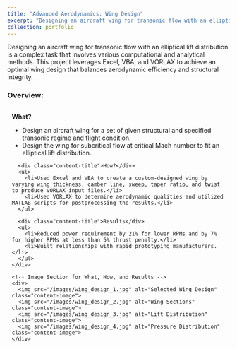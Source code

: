```yaml
---
title: "Advanced Aerodynamics: Wing Design"
excerpt: "Designing an aircraft wing for transonic flow with an elliptical lift distribution using Excel, VBA, and VORLAX.<br/><img src='/images/wing_design_thumbnail.jpg' alt='Wing Design Thumbnail'>"
collection: portfolio
---
```


<style>
  .subpart-container {
    margin-top: 20px;
  }
  .content-row {
    display: grid;
    grid-template-columns: 2fr; /* Single column for stacked text and images */
    gap: 20px;
    align-items: center;
    margin-bottom: 20px;
  }
  .content-text {
    padding: 10px;
  }
  .content-image {
    max-width: 100%;
    height: auto;
    border-radius: 8px;
    margin-top: 10px;
  }
  .content-title {
    font-weight: bold;
    margin-bottom: 10px;
    /* Removed font-size to maintain uniformity */
  }
</style>

Designing an aircraft wing for transonic flow with an elliptical lift distribution is a complex task that involves various computational and analytical methods. This project leverages Excel, VBA, and VORLAX to achieve an optimal wing design that balances aerodynamic efficiency and structural integrity.

### Overview:
<div class="subpart-container">
  <div class="content-row">
    <!-- Text Section for What, How, and Results -->
    <div class="content-text">
      <div class="content-title">What?</div>
      <ul>
        <li>Design an aircraft wing for a set of given structural and specified transonic regime and flight condition.</li>
        <li>Design the wing for subcritical flow at critical Mach number to fit an elliptical lift distribution.</li>
      </ul>

      <div class="content-title">How?</div>
      <ul>
        <li>Used Excel and VBA to create a custom-designed wing by varying wing thickness, camber line, sweep, taper ratio, and twist to produce VORLAX input files.</li>
        <li>Used VORLAX to determine aerodynamic qualities and utilized MATLAB scripts for postprocessing the results.</li>
      </ul>

      <div class="content-title">Results</div>
      <ul>
        <li>Reduced power requirement by 21% for lower RPMs and by 7% for higher RPMs at less than 5% thrust penalty.</li>
        <li>Built relationships with rapid prototyping manufacturers.</li>
      </ul>
    </div>

    <!-- Image Section for What, How, and Results -->
    <div>
      <img src="/images/wing_design_1.jpg" alt="Selected Wing Design" class="content-image">
      <img src="/images/wing_design_2.jpg" alt="Wing Sections" class="content-image">
      <img src="/images/wing_design_3.jpg" alt="Lift Distribution" class="content-image">
      <img src="/images/wing_design_4.jpg" alt="Pressure Distribution" class="content-image">
    </div>
  </div>
</div>

